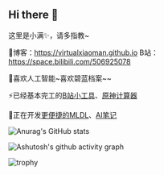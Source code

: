 ## Hi there 👋

这里是小满✨，请多指教~

🎈博客：https://virtualxiaoman.github.io
B站：https://space.bilibili.com/506925078


🤗喜欢人工智能~喜欢碧蓝档案~~

⚡已经基本完工的[B站小工具](https://github.com/virtualxiaoman/BiliTools)、[原神计算器](https://github.com/virtualxiaoman/Genshin-Calculator)

🤔正在开发[更便捷的MLDL](https://github.com/virtualxiaoman/Easier_DataScience)、[AI笔记](https://github.com/virtualxiaoman/MLDLRL)

![Anurag's GitHub stats](https://github-readme-stats.vercel.app/api?username=virtualxiaoman&show_icons=true&theme=radical)

![Ashutosh's github activity graph](https://github-readme-activity-graph.vercel.app/graph?username=virtualxiaoman&bg_color=fffff0&color=708090)

![trophy](https://github-profile-trophy.vercel.app/?username=virtualxiaoman)

<!--
**virtualxiaoman/virtualxiaoman** is a ✨ _special_ ✨ repository because its `README.md` (this file) appears on your GitHub profile.

Here are some ideas to get you started:

- 🔭 I’m currently working on ...
- 🌱 I’m currently learning ...
- 👯 I’m looking to collaborate on ...
- 🤔 I’m looking for help with ...
- 💬 Ask me about ...
- 📫 How to reach me: ...
- 😄 Pronouns: ...
- ⚡ Fun fact: ...
-->

